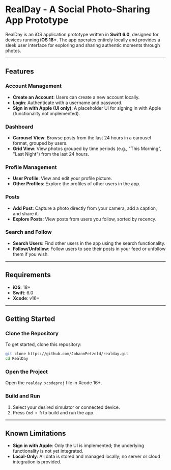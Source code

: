 # RealDay - A Social Photo-Sharing App Prototype

RealDay is an iOS application prototype written in **Swift 6.0**, designed for devices running **iOS 18+**. The app operates entirely locally and provides a sleek user interface for exploring and sharing authentic moments through photos.

---

## Features

### **Account Management**
- **Create an Account**: Users can create a new account locally.
- **Login**: Authenticate with a username and password.
- **Sign in with Apple (UI only)**: A placeholder UI for signing in with Apple (functionality not implemented).

### **Dashboard**
- **Carousel View**: Browse posts from the last 24 hours in a carousel format, grouped by users.
- **Grid View**: View photos grouped by time periods (e.g., "This Morning", "Last Night") from the last 24 hours.

### **Profile Management**
- **User Profile**: View and edit your profile picture.
- **Other Profiles**: Explore the profiles of other users in the app.

### **Posts**
- **Add Post**: Capture a photo directly from your camera, add a caption, and share it.
- **Explore Posts**: View posts from users you follow, sorted by recency.

### **Search and Follow**
- **Search Users**: Find other users in the app using the search functionality.
- **Follow/Unfollow**: Follow users to see their posts in your feed or unfollow them if you wish.

---

## Requirements

- **iOS**: 18+
- **Swift**: 6.0
- **Xcode**: v16+

---

## Getting Started

### **Clone the Repository**
To get started, clone this repository:
```bash
git clone https://github.com/JohannPetzold/realday.git
cd RealDay
```

### Open the Project
Open the `realday.xcodeproj` file in Xcode 16+.

### Build and Run
1. Select your desired simulator or connected device.
2. Press `Cmd + R` to build and run the app.

---

## Known Limitations
- **Sign in with Apple**: Only the UI is implemented; the underlying functionality is not yet integrated.
- **Local-Only**: All data is stored and managed locally; no server or cloud integration is provided.
